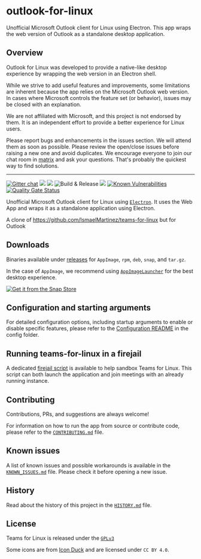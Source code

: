 # outlook-for-linux

Unofficial Microsoft Outlook client for Linux using Electron. This app wraps the
web version of Outlook as a standalone desktop application.

## Overview

Outlook for Linux was developed to provide a native-like desktop experience by
wrapping the web version in an Electron shell.

While we strive to add useful features and improvements, some limitations are
inherent because the app relies on the Microsoft Outlook web version. In cases
where Microsoft controls the feature set (or behavior), issues may be closed
with an explanation.

We are not affiliated with Microsoft, and this project is not endorsed by them.
It is an independent effort to provide a better experience for Linux users.

Please report bugs and enhancements in the issues section. We will attend them
as soon as possible. Please review the open/close issues before raising a new
one and avoid duplicates. We encourage everyone to join our chat room in
[matrix](https://matrix.to/#/#outlook-for-linux_community:gitter.im) and ask your
questions. That's probably the quickest way to find solutions.

---

[![Gitter chat](https://badges.gitter.im/kranack/outlook-for-linux.png)](https://gitter.im/outlook-for-linux/community "Gitter chat")
![](https://img.shields.io/github/release/kranack/outlook-for-linux.svg?style=flat)
![](https://img.shields.io/github/downloads/kranack/outlook-for-linux/total.svg?style=flat)
![Build & Release](https://github.com/kranack/outlook-for-linux/workflows/Build%20&%20Release/badge.svg)
![](https://img.shields.io/librariesio/github/kranack/outlook-for-linux)
[![Known Vulnerabilities](https://snyk.io//test/github/kranack/outlook-for-linux/badge.svg?targetFile=package.json)](https://snyk.io//test/github/kranack/outlook-for-linux?targetFile=package.json)
[![Quality Gate Status](https://sonarcloud.io/api/project_badges/measure?project=kranack_outlook-for-linux&metric=alert_status)](https://sonarcloud.io/summary/new_code?id=kranack_outlook-for-linux)

Unofficial Microsoft Outlook client for Linux using
[`Electron`](https://electronjs.org/). It uses the Web App and wraps it as a
standalone application using Electron.

A clone of https://github.com/IsmaelMartinez/teams-for-linux but for Outlook

## Downloads

Binaries available under [releases](https://github.com/kranack/outlook-for-linux/releases) for `AppImage`, `rpm`, `deb`, `snap`, and `tar.gz`.

In the case of `AppImage`, we recommend using
[`AppImageLauncher`](https://github.com/TheAssassin/AppImageLauncher) for the
best desktop experience.

[![Get it from the Snap Store](https://snapcraft.io/static/images/badges/en/snap-store-black.svg)](https://snapcraft.io/outlook-for-linux)

## Configuration and starting arguments

For detailed configuration options, including startup arguments to enable or
disable specific features, please refer to the
[Configuration README](app/config/README.md) in the config folder.

## Running teams-for-linux in a firejail

A dedicated
[firejail script](https://codeberg.org/lars_uffmann/teams-for-linux-jailed) is
available to help sandbox Teams for Linux. This script can both launch the
application and join meetings with an already running instance.

## Contributing

Contributions, PRs, and suggestions are always welcome!

For information on how to run the app from source or contribute code, please
refer to the [`CONTRIBUTING.md`](CONTRIBUTING.md) file.

## Known issues

A list of known issues and possible workarounds is available in the
[`KNOWN_ISSUES.md`](KNOWN_ISSUES.md) file. Please check it before opening a new
issue.

## History

Read about the history of this project in the [`HISTORY.md`](HISTORY.md) file.

## License

Teams for Linux is released under the [`GPLv3`](LICENSE.md)

Some icons are from
[Icon Duck](https://iconduck.com/sets/hugeicons-essential-free-icons) and are
licensed under `CC BY 4.0`.
